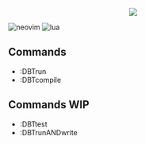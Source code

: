 <p align="center">
  <img src="https://i.imgur.com/Z1uUmZ7.png" />
</p>

![neovim](https://img.shields.io/badge/NeoVim-%2357A143.svg?&style=for-the-badge&logo=neovim&logoColor=white)
![lua](https://img.shields.io/badge/Lua-2C2D72?style=for-the-badge&logo=lua&logoColor=white)

## Commands

* :DBTrun
* :DBTcompile

## Commands WIP

* :DBTtest
* :DBTrunANDwrite
